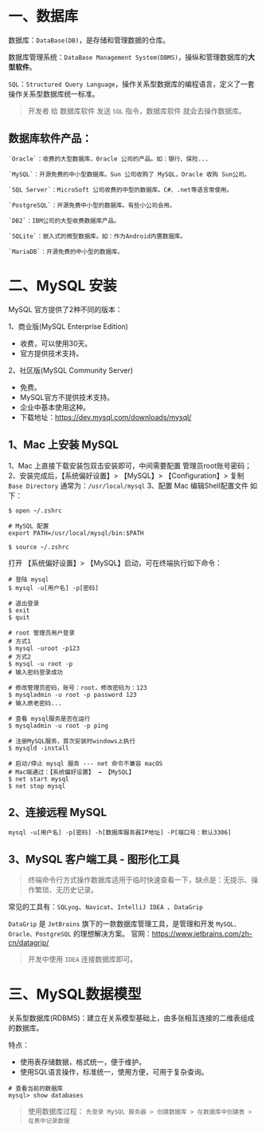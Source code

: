 # 一、数据库

数据库：`DataBase(DB)`，是存储和管理数据的仓库。

数据库管理系统：`DataBase Management System(DBMS)`，操纵和管理数据库的**大型软件**。

`SQL`：`Structured Query Language`，操作关系型数据库的编程语言，定义了一套操作关系型数据库统一标准。

> 开发者 给 数据库软件 发送 `SQL` 指令，数据库软件 就会去操作数据库。

## 数据库软件产品：

	`Oracle`：收费的大型数据库，0racle 公司的产品。如：银行、保险...
	
	`MySQL`：开源免费的中小型数据库。Sun 公司收购了 MySQL，Oracle 收购 Sun公司。
	
	`SQL Server`：MicroSoft 公司收费的中型的数据库。C#、.net等语言常使用。

	`PostgreSQL`：开源免费中小型的数据库。有些小公司会用。

	`DB2`：IBM公司的大型收费数据库产品。

	`SQLite`：嵌入式的微型数据库。如：作为Android内置数据库。

	`MariaDB`：开源免费的中小型的数据库。

# 二、MySQL 安装

MySQL 官方提供了2种不同的版本：

1、商业版(MySQL Enterprise Edition)
* 收费，可以使用30天。
* 官方提供技术支持。

2、社区版(MySQL Community Server)
* 免费。
* MySQL官方不提供技术支持。
* 企业中基本使用这种。
* 下载地址：<https://dev.mysql.com/downloads/mysql/>

## 1、Mac 上安装 MySQL
 
1、Mac 上直接下载安装包双击安装即可，中间需要配置 管理员root账号密码；
2、安装完成后，【系统偏好设置】> 【MySQL】> 【Configuration】> 复制 `Base Directory` 通常为：`/usr/local/mysql`
3、配置 Mac 编辑Shell配置文件 如下：

```shell
$ open ~/.zshrc

# MySQL 配置
export PATH=/usr/local/mysql/bin:$PATH

$ source ~/.zshrc
```

打开 【系统偏好设置】> 【MySQL】启动，可在终端执行如下命令：

```shell
# 登陆 mysql
$ mysql -u[用户名] -p[密码]

# 退出登录
$ exit
$ quit
```

```shell
# root 管理员用户登录
# 方式1
$ mysql -uroot -p123
# 方式2  
$ mysql -u root -p
# 输入密码登录成功

# 修改管理员密码，账号：root，修改密码为：123
$ mysqladmin -u root -p password 123
# 输入原老密码...
```

```shell
# 查看 mysql服务是否在运行
$ mysqladmin -u root -p ping

# 注册MySQL服务，首次安装时windows上执行
$ mysqld -install

# 启动/停止 mysql 服务 --- net 命令不兼容 macOS
# Mac端通过：【系统偏好设置】 → 【MySQL‌】
$ net start mysql
$ net stop mysql
```

## 2、连接远程 MySQL

```shell
mysql -u[用户名] -p[密码] -h[数据库服务器IP地址] -P[端口号：默认3306]
```

## 3、MySQL 客户端工具 - 图形化工具

> 终端命令行方式操作数据库适用于临时快速查看一下，缺点是：无提示、操作繁琐、无历史记录。

常见的工具有：`SQLyog`、`Navicat`、`IntelliJ IDEA `、`DataGrip`

`DataGrip` 是 `JetBrains` 旗下的一款数据库管理工具，是管理和开发 `MySQL、Oracle、PostgreSQL` 的理想解决方案。
官网：<https://www.jetbrains.com/zh-cn/datagrip/>

> 开发中使用 `IDEA` 连接数据库即可。

# 三、MySQL数据模型

关系型数据库(RDBMS)：建立在关系模型基础上，由多张相互连接的二维表组成的数据库。

特点：

* 使用表存储数据，格式统一，便于维护。
* 使用SQL语言操作，标准统一，使用方便，可用于复杂查询。

```shell
# 查看当前的数据库
mysql> show databases
```

> 使用数据库过程：
> `先登录 MySQL 服务器 > 创建数据库 > 在数据库中创建表 > 在表中记录数据`
